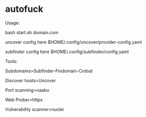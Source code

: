 # autofuck

Usage:

bash start.sh domain.com

uncover config here
$HOME/.config/uncover/provider-config.yaml

subfinder config here
$HOME/.config/subfinder/config.yaml

Tools:

Subdomains>Subfinder-Findomain-Crobat

Discover hosts>Uncover

Port scanning>naabu

Web Prober>httpx

Vulnerability scanner>nuclei
